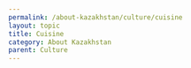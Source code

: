 ```yaml
---
permalink: /about-kazakhstan/culture/cuisine
layout: topic
title: Cuisine
category: About Kazakhstan
parent: Culture
---
```

